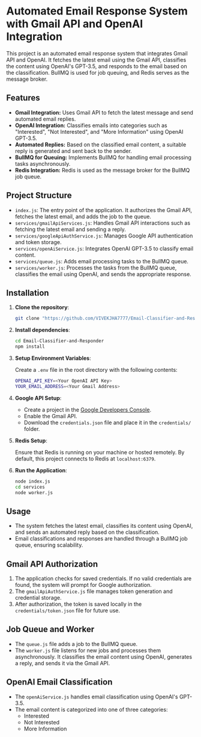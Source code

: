 # Automated Email Response System with Gmail API and OpenAI Integration

This project is an automated email response system that integrates Gmail API and OpenAI. It fetches the latest email using the Gmail API, classifies the content using OpenAI's GPT-3.5, and responds to the email based on the classification. BullMQ is used for job queuing, and Redis serves as the message broker.

## Features

- **Gmail Integration:** Uses Gmail API to fetch the latest message and send automated email replies.
- **OpenAI Integration:** Classifies emails into categories such as "Interested", "Not Interested", and "More Information" using OpenAI GPT-3.5.
- **Automated Replies:** Based on the classified email content, a suitable reply is generated and sent back to the sender.
- **BullMQ for Queuing:** Implements BullMQ for handling email processing tasks asynchronously.
- **Redis Integration:** Redis is used as the message broker for the BullMQ job queue.

## Project Structure

- `index.js`: The entry point of the application. It authorizes the Gmail API, fetches the latest email, and adds the job to the queue.
- `services/gmailApiServices.js`: Handles Gmail API interactions such as fetching the latest email and sending a reply.
- `services/googleApiAuthService.js`: Manages Google API authentication and token storage.
- `services/openAiService.js`: Integrates OpenAI GPT-3.5 to classify email content.
- `services/queue.js`: Adds email processing tasks to the BullMQ queue.
- `services/worker.js`: Processes the tasks from the BullMQ queue, classifies the email using OpenAI, and sends the appropriate response.

## Installation

1. **Clone the repository**:

   ```bash
   git clone "https://github.com/VIVEKJHA7777/Email-Classifier-and-Responder"
   ```

2. **Install dependencies**:

   ```bash
   cd Email-Classifier-and-Responder
   npm install
   ```

3. **Setup Environment Variables**:
   
   Create a `.env` file in the root directory with the following contents:

   ```bash
   OPENAI_API_KEY=<Your OpenAI API Key>
   YOUR_EMAIL_ADDRESS=<Your Gmail Address>
   ```

4. **Google API Setup**:
   
   - Create a project in the [Google Developers Console](https://console.developers.google.com/).
   - Enable the Gmail API.
   - Download the `credentials.json` file and place it in the `credentials/` folder.
   
5. **Redis Setup**:
   
   Ensure that Redis is running on your machine or hosted remotely. By default, this project connects to Redis at `localhost:6379`.

6. **Run the Application**:

   ```bash
   node index.js
   cd services
   node worker.js
   ```

## Usage

- The system fetches the latest email, classifies its content using OpenAI, and sends an automated reply based on the classification.
- Email classifications and responses are handled through a BullMQ job queue, ensuring scalability.

## Gmail API Authorization

1. The application checks for saved credentials. If no valid credentials are found, the system will prompt for Google authorization.
2. The `gmailApiAuthService.js` file manages token generation and credential storage.
3. After authorization, the token is saved locally in the `credentials/token.json` file for future use.

## Job Queue and Worker

- The `queue.js` file adds a job to the BullMQ queue.
- The `worker.js` file listens for new jobs and processes them asynchronously. It classifies the email content using OpenAI, generates a reply, and sends it via the Gmail API.

## OpenAI Email Classification

- The `openAiService.js` handles email classification using OpenAI's GPT-3.5.
- The email content is categorized into one of three categories: 
  - Interested
  - Not Interested
  - More Information




